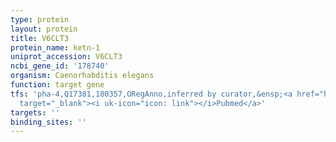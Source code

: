 ```yaml
---
type: protein
layout: protein
title: V6CLT3
protein_name: ketn-1
uniprot_accession: V6CLT3
ncbi_gene_id: '178740'
organism: Caenorhabditis elegans
function: target gene
tfs: 'pha-4,Q17381,180357,ORegAnno,inferred by curator,&ensp;<a href="https://www.ncbi.nlm.nih.gov/pubmed/?term=15492775%5Buid%5D"
  target="_blank"><i uk-icon="icon: link"></i>Pubmed</a>'
targets: ''
binding_sites: ''
---
```

